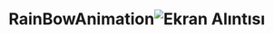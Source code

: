 # RainBowAnimation![Ekran Alıntısı](https://github.com/user-attachments/assets/8474d5bf-745b-438d-9f9d-99865da4f568)
